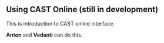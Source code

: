 ## Using CAST Online (still in development)

This is introduction to CAST online interface.

**Anton** and **Vedanti** can do this.


